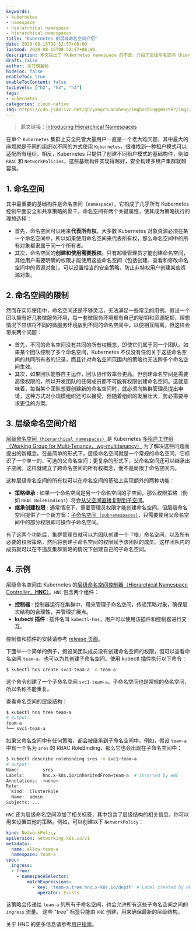 ```yaml
---
keywords:
- kubernetes
- namespace
- hierarchical namespace
- hierarchical namespaces
title: "Kubernetes 的层级命名空间介绍"
date: 2020-08-15T08:52:57+08:00
lastmod: 2020-08-15T08:52:57+08:00
description: 本文指出了 Kubernetes namespace 的不足，介绍了层级命名空间（hierarchical namespaces）是如何弥补这些不足的。
draft: false
author: 米开朗基杨
hideToc: false
enableToc: true
enableTocContent: false
tocLevels: ["h2", "h3", "h4"]
tags:
- kubernetes
categories: cloud-native
img: https://cdn.jsdelivr.net/gh/yangchuansheng/imghosting@master/img/20200817090632.png
---
```


> 原文链接：[Introducing Hierarchical Namespaces](https://kubernetes.io/blog/2020/08/14/introducing-hierarchical-namespaces/)

在单个 `Kubernetes` 集群上安全托管大量用户一直是一个老大难问题，其中最大的麻烦就是不同的组织以不同的方式使用 `Kubernetes`，很难找到一种租户模式可以适配所有组织。相反，Kubernetes 只提供了创建不同租户模式的基础构件，例如 `RBAC` 和 `NetworkPolicies`，这些基础构件实现得越好，安全构建多租户集群就越容易。

## 1. 命名空间

其中最重要的基础构件是命名空间（`namespace`），它构成了几乎所有 Kubernetes 控制平面安全和共享策略的骨干。命名空间有两个关键属性，使其成为策略执行的理想选择：

+ 首先，命名空间可以用来**代表所有权**。大多数 Kubernetes 对象资源必须在某一个命名空间中，所以如果使用命名空间来代表所有权，那么命名空间中的所有对象都隶属于同一个所有者。
+ 其次，命名空间的**创建和使用需要授权**。只有超级管理员才能创建命名空间，其他用户需要明确的权限才能使用这些命名空间（包括创建、查看和修改命名空间中的资源对象）。可以设置恰当的安全策略，防止非特权用户创建某些资源对象。

## 2. 命名空间的限制

然而在实际使用中，命名空间还是不够灵活，无法满足一些常见的用例。假设一个团队拥有好几套微服务环境，每一套微服务环境都有自己的秘钥和资源配额，理想情况下应该将不同的微服务环境放到不同的命名空间中，以便相互隔离。但这样会带来两个问题：

+ 首先，不同的命名空间没有共同的所有权概念，即使它们属于同一个团队。如果某个团队控制了多个命名空间，Kubernetes 不仅没有任何关于这些命名空间的共同所有者的记录，而且针对命名空间范围内的策略也无法跨多个命名空间生效。
+ 其次，如果团队能够自主运作，团队协作效率会更高。但创建命名空间是需要高级权限的，所以开发团队的任何成员都不可能有权限创建命名空间。这就意味着，每当某个团队想要创建新的命名空间时，就必须向集群管理员提出申请，这种方式对小规模组织还可以接受，但随着组织的发展壮大，势必需要寻求更佳的方案。

## 3. 层级命名空间介绍

[层级命名空间（`hierarchical namespaces`）](https://github.com/kubernetes-sigs/multi-tenancy/blob/master/incubator/hnc/docs/user-guide/concepts.md#basic)是 Kubernetes [多租户工作组（Working Group for Multi-Tenancy，wg-multitenancy）](https://github.com/kubernetes-sigs/multi-tenancy) 为了解决这些问题而提出的新概念。在最简单的形式下，层级命名空间就是一个常规的命名空间，它标识了一个单一的、可选的父命名空间；更复杂的形式下，父命名空间还可以继承出子空间。这样就建立了跨命名空间的所有权概念，而不是局限于命名空间内。

这种层级命名空间的所有权可以在命名空间的基础上实现额外的两种功能：

+ **策略继承** : 如果一个命名空间是另一个命名空间的子空间，那么权限策略（例如 `RBAC RoleBindings`）将会[从父空间直接复制到子空间](https://github.com/kubernetes-sigs/multi-tenancy/blob/master/incubator/hnc/docs/user-guide/concepts.md#basic-propagation)。
+ **继承创建权限** : 通常情况下，需要管理员权限才能创建命名空间。但层级命名空间提供了一个新方案：[子命名空间（`subnamespaces`）](https://github.com/kubernetes-sigs/multi-tenancy/blob/master/incubator/hnc/docs/user-guide/concepts.md#basic-subns)，只需要使用父命名空间中的部分权限即可操作子命名空间。

有了这两个功能后，集群管理员就可以为团队创建一个『根』命名空间，以及所有必要的权限策略，然后将创建子命名空间的权限赋予该团队的成员。这样团队内的成员就可以在不违反集群策略的情况下创建自己的子命名空间。

## 4. 示例

层级命名空间由 Kubernetes 的[层级命名空间控制器（Hierarchical Namespace Controller，**HNC**）](https://github.com/kubernetes-sigs/multi-tenancy/tree/master/incubator/hnc)。`HNC` 包含两个组件：

+ **控制器** : 控制器运行在集群中，用来管理子命名空间，传递策略对象，确保层次结构的合理性，并管理扩展点。
+ **kubectl 插件** : 插件名叫 `kubectl-hns`，用户可以使用该插件和控制器进行交互。

控制器和插件的安装请参考 [release 页面](https://github.com/kubernetes-sigs/multi-tenancy/releases)。

下面举一个简单的例子，假设某团队成员没有创建命名空间的权限，但可以查看命名空间 `team-a`，也可以为其创建子命名空间。使用 kubectl 插件执行以下命令：

```bash
$ kubectl hns create svc1-team-a -n team-a
```

这个命令创建了一个子命名空间 `svc1-team-a`。子命名空间也是常规的命名空间，所以名称不能重复。

查看命名空间的层级结构：

```bash
$ kubectl hns tree team-a
# Output:
team-a
└── svc1-team-a
```

如果父命名空间中有任何策略，都会被继承到子命名空间中。例如，假设  `team-a` 中有一个名为 `sres` 的 RBAC RoleBinding，那么它也会出现在子命名空间中：

```bash
$ kubectl describe rolebinding sres -n svc1-team-a
# Output:
Name:         sres
Labels:       hnc.x-k8s.io/inheritedFrom=team-a  # inserted by HNC
Annotations:  <none>
Role:
  Kind:  ClusterRole
  Name:  admin
Subjects: ...
```

`HNC` 还为层级命名空间添加了相关标签，其中包含了层级结构的相关信息，你可以用来设置其他的策略。例如，可以创建以下 `NetworkPolicy`：

```yaml
kind: NetworkPolicy
apiVersion: networking.k8s.io/v1
metadata:
  name: allow-team-a
  namespace: team-a
spec:
  ingress:
  - from:
    - namespaceSelector:
        matchExpressions:
          - key: 'team-a.tree.hnc.x-k8s.io/depth' # Label created by HNC
            operator: Exists
```

该策略会传递给 `team-a` 的所有子命名空间，也会允许所有这些子命名空间之间的 `ingress` 流量。 这些 "tree" 标签只能由 `HNC` 创建，用来确保最新的层级结构。

关于 HNC 的更多信息请参考[用户指南](https://github.com/kubernetes-sigs/multi-tenancy/tree/master/incubator/hnc/docs/user-guide)。